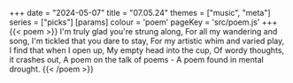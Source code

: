 +++
date = "2024-05-07"
title = "07.05.24"
themes = ["music", "meta"]
series = ["picks"]
[params]
  colour = 'poem'
  pageKey = 'src/poem.js'
+++
{{< poem >}}
I'm truly glad you're strung along,
For all my wandering and song,
I'm tickled that you dare to stay,
For my artistic whim and varied play,
I find that when I open up,
My empty head into the cup,
Of wordy thoughts, it crashes out,
A poem on the talk of poems -
A poem found in mental drought.
{{< /poem >}}